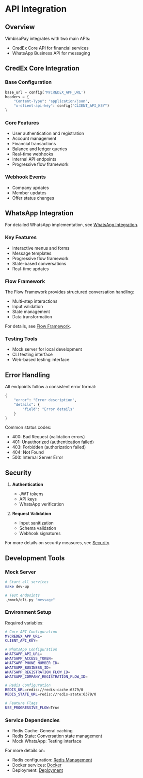 # API Integration

## Overview

VimbisoPay integrates with two main APIs:
- CredEx Core API for financial services
- WhatsApp Business API for messaging

## CredEx Core Integration

### Base Configuration
```python
base_url = config('MYCREDEX_APP_URL')
headers = {
    "Content-Type": "application/json",
    "x-client-api-key": config("CLIENT_API_KEY")
}
```

### Core Features
- User authentication and registration
- Account management
- Financial transactions
- Balance and ledger queries
- Real-time webhooks
- Internal API endpoints
- Progressive flow framework

### Webhook Events
- Company updates
- Member updates
- Offer status changes

## WhatsApp Integration

For detailed WhatsApp implementation, see [WhatsApp Integration](whatsapp.md).

### Key Features
- Interactive menus and forms
- Message templates
- Progressive flow framework
- State-based conversations
- Real-time updates

### Flow Framework
The Flow Framework provides structured conversation handling:
- Multi-step interactions
- Input validation
- State management
- Data transformation

For details, see [Flow Framework](flow-framework.md).

### Testing Tools
- Mock server for local development
- CLI testing interface
- Web-based testing interface

## Error Handling

All endpoints follow a consistent error format:

```python
{
    "error": "Error description",
    "details": {
        "field": "Error details"
    }
}
```

Common status codes:
- 400: Bad Request (validation errors)
- 401: Unauthorized (authentication failed)
- 403: Forbidden (authorization failed)
- 404: Not Found
- 500: Internal Server Error

## Security

1. **Authentication**
   - JWT tokens
   - API keys
   - WhatsApp verification

2. **Request Validation**
   - Input sanitization
   - Schema validation
   - Webhook signatures

For more details on security measures, see [Security](security.md).

## Development Tools

### Mock Server
```bash
# Start all services
make dev-up

# Test endpoints
./mock/cli.py "message"
```

### Environment Setup
Required variables:
```bash
# Core API Configuration
MYCREDEX_APP_URL=
CLIENT_API_KEY=

# WhatsApp Configuration
WHATSAPP_API_URL=
WHATSAPP_ACCESS_TOKEN=
WHATSAPP_PHONE_NUMBER_ID=
WHATSAPP_BUSINESS_ID=
WHATSAPP_REGISTRATION_FLOW_ID=
WHATSAPP_COMPANY_REGISTRATION_FLOW_ID=

# Redis Configuration
REDIS_URL=redis://redis-cache:6379/0
REDIS_STATE_URL=redis://redis-state:6379/0

# Feature Flags
USE_PROGRESSIVE_FLOW=True
```

### Service Dependencies
- Redis Cache: General caching
- Redis State: Conversation state management
- Mock WhatsApp: Testing interface

For more details on:
- Redis configuration: [Redis Management](redis-memory-management.md)
- Docker services: [Docker](docker.md)
- Deployment: [Deployment](deployment.md)
